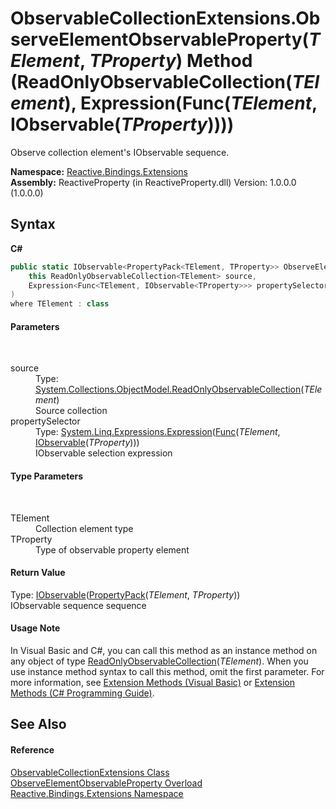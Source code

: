 # ObservableCollectionExtensions.ObserveElementObservableProperty(*TElement*, *TProperty*) Method (ReadOnlyObservableCollection(*TElement*), Expression(Func(*TElement*, IObservable(*TProperty*))))
 

Observe collection element's IObservable sequence.

**Namespace:**&nbsp;<a href="a9fb9c90-d2dd-7420-ec9a-3084892a7996">Reactive.Bindings.Extensions</a><br />**Assembly:**&nbsp;ReactiveProperty (in ReactiveProperty.dll) Version: 1.0.0.0 (1.0.0.0)

## Syntax

**C#**<br />
``` C#
public static IObservable<PropertyPack<TElement, TProperty>> ObserveElementObservableProperty<TElement, TProperty>(
	this ReadOnlyObservableCollection<TElement> source,
	Expression<Func<TElement, IObservable<TProperty>>> propertySelector
)
where TElement : class

```


#### Parameters
&nbsp;<dl><dt>source</dt><dd>Type: <a href="http://msdn2.microsoft.com/en-us/library/ms668620" target="_blank">System.Collections.ObjectModel.ReadOnlyObservableCollection</a>(*TElement*)<br />Source collection</dd><dt>propertySelector</dt><dd>Type: <a href="http://msdn2.microsoft.com/en-us/library/bb335710" target="_blank">System.Linq.Expressions.Expression</a>(<a href="http://msdn2.microsoft.com/en-us/library/bb549151" target="_blank">Func</a>(*TElement*, <a href="http://msdn2.microsoft.com/en-us/library/dd990377" target="_blank">IObservable</a>(*TProperty*)))<br />IObservable selection expression</dd></dl>

#### Type Parameters
&nbsp;<dl><dt>TElement</dt><dd>Collection element type</dd><dt>TProperty</dt><dd>Type of observable property element</dd></dl>

#### Return Value
Type: <a href="http://msdn2.microsoft.com/en-us/library/dd990377" target="_blank">IObservable</a>(<a href="8287f5ee-b543-5904-fc65-64f2088bc67d">PropertyPack</a>(*TElement*, *TProperty*))<br />IObservable sequence sequence

#### Usage Note
In Visual Basic and C#, you can call this method as an instance method on any object of type <a href="http://msdn2.microsoft.com/en-us/library/ms668620" target="_blank">ReadOnlyObservableCollection</a>(*TElement*). When you use instance method syntax to call this method, omit the first parameter. For more information, see <a href="http://msdn.microsoft.com/en-us/library/bb384936.aspx">Extension Methods (Visual Basic)</a> or <a href="http://msdn.microsoft.com/en-us/library/bb383977.aspx">Extension Methods (C# Programming Guide)</a>.

## See Also


#### Reference
<a href="a257b6fe-f47a-21f9-8667-208190ca419d">ObservableCollectionExtensions Class</a><br /><a href="b1d050a7-970b-a171-c75f-52c3506af48c">ObserveElementObservableProperty Overload</a><br /><a href="a9fb9c90-d2dd-7420-ec9a-3084892a7996">Reactive.Bindings.Extensions Namespace</a><br />